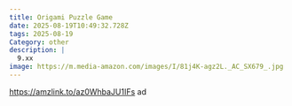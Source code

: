 ```yaml
---
title: Origami Puzzle Game
date: 2025-08-19T10:49:32.728Z
tags: 2025-08-19
Category: other
description: |
  9.xx
image: https://m.media-amazon.com/images/I/81j4K-agz2L._AC_SX679_.jpg
---
```

https://amzlink.to/az0WhbaJU1IFs   ad